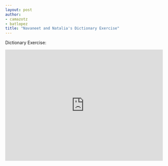 ```yaml
---
layout: post
author:
- camazotz
- batlopez
title: "Navaneet and Natalia's Dictionary Exercise"
---
```


Dictionary Exercise:

<iframe src="https://trinket.io/embed/python3/af353ccfe2" width="100%" height="356" frameborder="0" marginwidth="0" marginheight="0" allowfullscreen></iframe>
